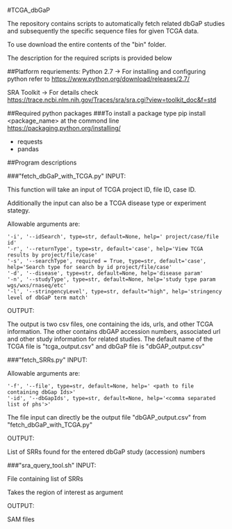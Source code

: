 #TCGA_dbGaP

The repository contains scripts to automatically fetch related dbGaP studies and subsequently the specific sequence files for given TCGA data.

To use download the entire contents of the "bin" folder.

The description for the required scripts is provided below

##Platform requriements:
Python 2.7 -> For installing and configuring python refer to https://www.python.org/download/releases/2.7/

SRA Toolkit -> For details check https://trace.ncbi.nlm.nih.gov/Traces/sra/sra.cgi?view=toolkit_doc&f=std

##Required python packages
###To install a package type pip install <package_name> at the commond line
<url>https://packaging.python.org/installing/</url>
* requests
* pandas

##Program descriptions

###"fetch_dbGaP_with_TCGA.py"
INPUT:

This function will take an input of TCGA project ID, file ID, case ID.

Additionally the input can also be a TCGA disease type or experiment stategy.

Allowable arguments are:

    '-i', '--idSearch', type=str, default=None, help=' project/case/file id'
    '-r', '--returnType', type=str, default='case', help='View TCGA results by project/file/case'
    '-s', '--searchType', required = True, type=str, default='case', help='Search type for search by id project/file/case'
    '-d', '--disease', type=str, default=None, help='disease param'
    '-n', '--studyType', type=str, default=None, help='study type param wgs/wxs/rnaseq/etc'
    '-l', '--stringencyLevel', type=str, default="high", help='stringency level of dbGaP term match'

OUTPUT:

The output is two csv files, one containing the ids, urls, and other TCGA information. The other contains dbGAP accession numbers, associated url and other study information for related studies.
The default name of the TCGA file is "tcga_output.csv" and dbGaP file is "dbGAP_output.csv"

###"fetch_SRRs.py"
INPUT:

Allowable arguments are:

    '-f', '--file', type=str, default=None, help=' <path to file containing dbGap Ids>'
    '-id', '--dbGapIds', type=str, default=None, help='<comma separated list of phs'>'

The file input can directly be the output file "dbGAP_output.csv" from "fetch_dbGaP_with_TCGA.py"

OUTPUT:

List of SRRs found for the entered dbGaP study (accession) numbers

###"sra_query_tool.sh"
INPUT:

File containing list of SRRs

Takes the region of interest as argument

OUTPUT:

SAM files
